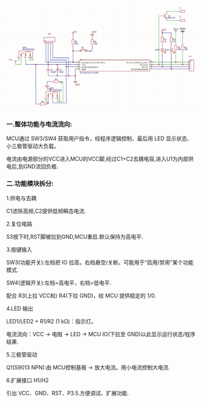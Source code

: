 ![](https://raw.githubusercontent.com/sleeping-Zack/my-images/main/img/%E5%B1%8F%E5%B9%95%E6%88%AA%E5%9B%BE%202025-09-19%20134842.png)

### 一.整体功能与电流流向:

MCU通过 SW3/SW4 获取用户指令，经程序逻辑控制，最后用 LED 显示状态、小三极管驱动大负载。

电流由电源部分的VCC进入MCU的VCC脚,经过C1+C2去耦电容,进入U1为内部供电后,到GND流回负极.

### 二.功能模块拆分:

1.供电与去耦

C1滤除高频,C2提供低频瞬态电流.

2.复位电路

S3按下时,RST脚被拉到GND,MCU重启.默认保持为高电平.

3.按键输入

SW3(功能开关):左档把 IO 拉高，右档悬空/关断。可能用于“启用/禁用”某个功能模式.

SW4(逻辑开关):左档=高电平，右档=低电平.

配合 R3(上拉 VCC和) R4(下拉 GND)，给 MCU 提供稳定的 1/0.

4.LED 输出

LED1/LED2 + R1/R2 (1 kΩ)：指示灯。

电流流向：VCC → 电阻 → LED → MCU IO(下拉至 GND)以此显示运行状态/程序结果.

5.三极管驱动

Q1(S9013 NPN):由 MCU控制基极 → 放大电流。用小电流控制大电流.

6.扩展接口 H1/H2

引出 VCC、GND、RST、P3.5.方便调试、扩展功能.

